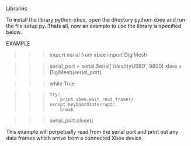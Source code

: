 Libraries

To install the library python-xbee, open the directory python-xbee and run the file setup.py. Thats all, now an example to use the library is specified below.

EXAMPLE

>>> import serial
>>> from xbee import DigiMesh

>>> serial_port = serial.Serial('/dev/ttyUSB0', 9600)
>>> xbee = DigiMesh(serial_port)

>>> while True:

>>> 	try:
>>> 		print xbee.wait_read_frame()
>>> 	except KeyboardInterrupt:
>>> 		break
		
>>> serial_port.close()

This example will perpetually read from the serial port and print out any data frames which arrive from a connected Xbee device.